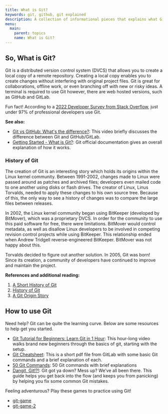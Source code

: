 ```yaml
---
title: What is Git?
keywords: git, github, git explained
description: A collection of informational pieces that explains what Git is.
menu:
  main:
    parent: topics
    name: What is Git?
---
```


## So, What is Git?

Git is a distributed version control system (DVCS) that allows you to create a local copy of a remote repository. Creating a local copy enables you to create changes without interfering with original project files. Git is great for collaborations, offline work, or even branching off with new or risky ideas. A terminal is required to use Git however, there are web hosted versions, such as GitHub and GitLab.

Fun fact! According to a [2022 Developer Survey from Stack Overflow](https://survey.stackoverflow.co/2022/#section-version-control-version-control-systems), just under 97% of professional developers use Git. 

**See also:**

* [Git vs GitHub: What's the difference?](https://www.youtube.com/watch?v=wpISo9TNjfU&ab_channel=IBMTechnology): This video briefly discusses the difference between Git and GitHub/GitLab.
* [Getting Started - What is Git?](https://www.git-scm.com/book/en/v2/Getting-Started-What-is-Git%3F): Git official documentation gives an overall explanation of how it works.

### History of Git

The creation of Git is an interesting story which holds its origins within the Linux kernel community. Between 1991-2002, changes made to Linux were passed around as patches and archived files; developers even mailed code to one another using disks or flash drives. The creator of Linux, Linus Torvalds, needed to apply these changes to his own source tree. Because of this, the only way to see a history of changes was to compare the large files between releases. 

In 2002, the Linux kernel community began using BitKeeper (developed by BitMover), which was a proprietary DVCS. In order for the community to use this paid software for free, there were limitations. BitMover would control metadata, as well as disallow Linux developers to be involved in competing revision control projects while using BitKeeper. This relationship ended when Andrew Tridgell reverse-engineered BitKeeper. BitMover was not happy about this.

Torvalds decided to figure out another solution. In 2005, Git was born! Since its creation, a community of developers have continued to improve and maintain the project.

**References and additional reading:**  
1. [A Short History of Git](https://git-scm.com/book/en/v2/Getting-Started-A-Short-History-of-Git)
2. [History of Git](https://www.geeksforgeeks.org/history-of-git/)
3. [A Git Origin Story](https://www.linuxjournal.com/content/git-origin-story)

## How to use Git

Need help? Git can be quite the learning curve. Below are some resources to help get you started.

* [Git Tutorial for Beginners: Learn Git in 1 Hour](https://www.youtube.com/watch?v=8JJ101D3knE&ab_channel=ProgrammingwithMosh): This hour-long video walks brand new beginners through the basics of git, starting with the setup.
* [Git Cheatsheet](https://about.gitlab.com/images/press/git-cheat-sheet.pdf): This is a short pdf file from GitLab with some basic Git commands and a brief explanation of each.
* [50 Git Commands](https://www.freecodecamp.org/news/git-cheat-sheet/): 50 Git commands with brief explanations
* [Dangit, Git!?!](https://dangitgit.com/en): Git got ya down? Mess up? We’ve all been there. This guide helps you get back into the flow (and keeps you from panicking) by helping you fix some common Git mistakes.

Feeling adventurous? Play these games to practice using Git! 

* [git-game](https://github.com/git-game/git-game)
* [git-game-2](https://github.com/git-game/git-game-v2)

